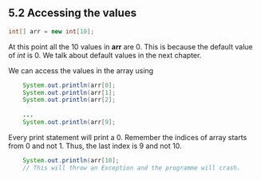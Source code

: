 ## 5.2 Accessing the values

```java
int[] arr = new int[10];
```

At this point all the 10 values in **arr** are 0. This is because the default value of _int_ is 0. We talk about default values in the next chapter.

We can access the values in the array using

```java
    System.out.println(arr[0];
    System.out.println(arr[1];
    System.out.println(arr[2];
    
    ...
    System.out.println(arr[9];
```

Every print statement will print a 0. Remember the indices of array starts from 0 and not 1.
Thus, the last index is 9 and not 10.

```java
    System.out.println(arr[10];
    // This will throw an Exception and the programme will crash.
```

